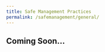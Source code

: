```yaml
---
title: Safe Management Practices
permalink: /safemanagement/general/
---
```


## **Coming Soon...**
